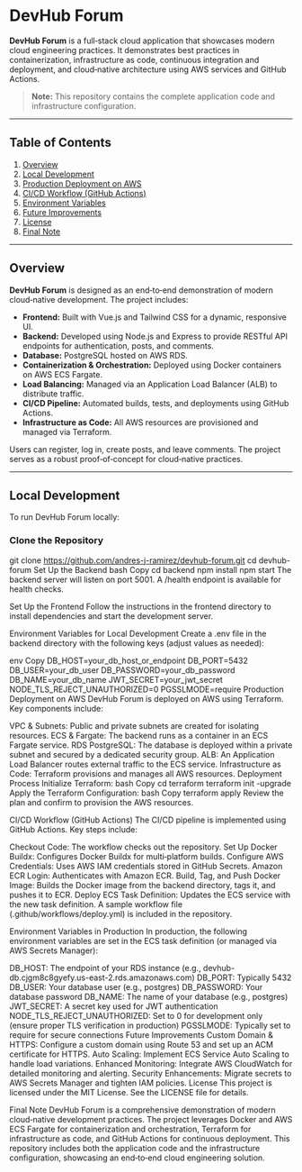 # DevHub Forum

**DevHub Forum** is a full‐stack cloud application that showcases modern cloud engineering practices. It demonstrates best practices in containerization, infrastructure as code, continuous integration and deployment, and cloud‑native architecture using AWS services and GitHub Actions.

> **Note:** This repository contains the complete application code and infrastructure configuration.

---

## Table of Contents

1. [Overview](#overview)
2. [Local Development](#local-development)
3. [Production Deployment on AWS](#production-deployment-on-aws)
4. [CI/CD Workflow (GitHub Actions)](#cicd-workflow-github-actions)
5. [Environment Variables](#environment-variables)
6. [Future Improvements](#future-improvements)
7. [License](#license)
8. [Final Note](#final-note)

---

## Overview

**DevHub Forum** is designed as an end‑to‑end demonstration of modern cloud‑native development. The project includes:

- **Frontend:** Built with Vue.js and Tailwind CSS for a dynamic, responsive UI.
- **Backend:** Developed using Node.js and Express to provide RESTful API endpoints for authentication, posts, and comments.
- **Database:** PostgreSQL hosted on AWS RDS.
- **Containerization & Orchestration:** Deployed using Docker containers on AWS ECS Fargate.
- **Load Balancing:** Managed via an Application Load Balancer (ALB) to distribute traffic.
- **CI/CD Pipeline:** Automated builds, tests, and deployments using GitHub Actions.
- **Infrastructure as Code:** All AWS resources are provisioned and managed via Terraform.

Users can register, log in, create posts, and leave comments. The project serves as a robust proof‑of‑concept for cloud‑native practices.

---

## Local Development

To run DevHub Forum locally:

### Clone the Repository

git clone https://github.com/andres-j-ramirez/devhub-forum.git
cd devhub-forum
Set Up the Backend
bash
Copy
cd backend
npm install
npm start
The backend server will listen on port 5001. A /health endpoint is available for health checks.

Set Up the Frontend
Follow the instructions in the frontend directory to install dependencies and start the development server.

Environment Variables for Local Development
Create a .env file in the backend directory with the following keys (adjust values as needed):

env
Copy
DB_HOST=your_db_host_or_endpoint
DB_PORT=5432
DB_USER=your_db_user
DB_PASSWORD=your_db_password
DB_NAME=your_db_name
JWT_SECRET=your_jwt_secret
NODE_TLS_REJECT_UNAUTHORIZED=0
PGSSLMODE=require
Production Deployment on AWS
DevHub Forum is deployed on AWS using Terraform. Key components include:

VPC & Subnets: Public and private subnets are created for isolating resources.
ECS & Fargate: The backend runs as a container in an ECS Fargate service.
RDS PostgreSQL: The database is deployed within a private subnet and secured by a dedicated security group.
ALB: An Application Load Balancer routes external traffic to the ECS service.
Infrastructure as Code: Terraform provisions and manages all AWS resources.
Deployment Process
Initialize Terraform:
bash
Copy
cd terraform
terraform init -upgrade
Apply the Terraform Configuration:
bash
Copy
terraform apply
Review the plan and confirm to provision the AWS resources.

CI/CD Workflow (GitHub Actions)
The CI/CD pipeline is implemented using GitHub Actions. Key steps include:

Checkout Code: The workflow checks out the repository.
Set Up Docker Buildx: Configures Docker Buildx for multi‑platform builds.
Configure AWS Credentials: Uses AWS IAM credentials stored in GitHub Secrets.
Amazon ECR Login: Authenticates with Amazon ECR.
Build, Tag, and Push Docker Image: Builds the Docker image from the backend directory, tags it, and pushes it to ECR.
Deploy ECS Task Definition: Updates the ECS service with the new task definition.
A sample workflow file (.github/workflows/deploy.yml) is included in the repository.

Environment Variables in Production
In production, the following environment variables are set in the ECS task definition (or managed via AWS Secrets Manager):

DB_HOST: The endpoint of your RDS instance (e.g., devhub-db.cjgm8c8gyefy.us-east-2.rds.amazonaws.com)
DB_PORT: Typically 5432
DB_USER: Your database user (e.g., postgres)
DB_PASSWORD: Your database password
DB_NAME: The name of your database (e.g., postgres)
JWT_SECRET: A secret key used for JWT authentication
NODE_TLS_REJECT_UNAUTHORIZED: Set to 0 for development only (ensure proper TLS verification in production)
PGSSLMODE: Typically set to require for secure connections
Future Improvements
Custom Domain & HTTPS: Configure a custom domain using Route 53 and set up an ACM certificate for HTTPS.
Auto Scaling: Implement ECS Service Auto Scaling to handle load variations.
Enhanced Monitoring: Integrate AWS CloudWatch for detailed monitoring and alerting.
Security Enhancements: Migrate secrets to AWS Secrets Manager and tighten IAM policies.
License
This project is licensed under the MIT License. See the LICENSE file for details.

Final Note
DevHub Forum is a comprehensive demonstration of modern cloud‑native development practices. The project leverages Docker and AWS ECS Fargate for containerization and orchestration, Terraform for infrastructure as code, and GitHub Actions for continuous deployment. This repository includes both the application code and the infrastructure configuration, showcasing an end‑to‑end cloud engineering solution.